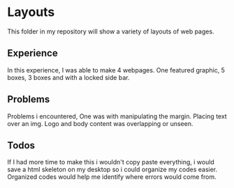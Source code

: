 # Layouts

This folder in my repository will show a variety of layouts of web pages.


## Experience

In this experience, I was able to make 4 webpages. One featured graphic, 5 boxes, 3 boxes and with a locked side bar. 



## Problems

Problems i encountered, One was with manipulating the margin. Placing text over an img. Logo and body content was overlapping or unseen.



## Todos

If I had more time to make this i wouldn't copy paste everything, i would save a html skeleton on my desktop so i could organize my codes easier. Organized codes would help me identify where errors would come from. 